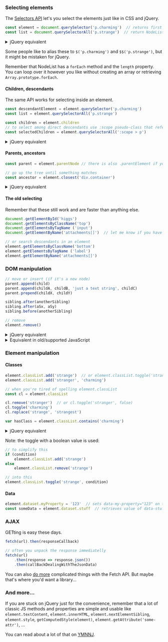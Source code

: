 ---
---

### Selecting elements

The [Selectors API](https://developer.mozilla.org/en-US/docs/Web/API/Document_object_model/Locating_DOM_elements_using_selectors) let's you select the elements just like in CSS and jQuery.

```javascript
const element = document.querySelector('p.charming')  // returns first match
const list = document.querySelectorAll('p.strange')  // return NodeList
```

<details>
	<summary>jQuery equivalent</summary><p>
	```javascript
	const element = $('p.charming').first()
	const list = $('p.charming')
	```
	Note: the jQuery examples end up with a jQuery object not a raw element or NodeList so they are technically not equivalent. But it seemed silly to add `[0]` as that's not used if you actually work with jQuery.
</p></details>

Some people like to alias these to `$('p.charming')` and `$$('p.strange')`, but it might be mistaken for jQuery.

Remember that NodeList has a `forEach` method and the `length` property. You can loop over it however you like without creating an array or retrieving `Array.prototype.forEach`.

#### Children, descendants

The same API works for selecting inside an element.

```javascript
const descendantElement = element.querySelector('p.charming')
const list = element.querySelectorAll('p.strange')

const children = element.children
// to select among direct descendants use :scope pseudo-class that refers to element
const selectedChildren = element.querySelectorAll(':scope > p')
```

<details>
	<summary>jQuery equivalent</summary><p>
	```javascript
	const childElement = $(element).find('p.charming').first()
	const list = $(element).find('p.strange')
	const children = $(element).children()
	const selectedChildren = $(element).children('p')
	```
</p></details>


#### Parents, ancestors

```javascript
const parent = element.parentNode // there is also .parentElement if you want to get confused

// go up the tree until something matches
const ancestor = element.closest('div.container')
```

<details>
	<summary>jQuery equivalent</summary><p>
	```javascript
	const parent = $(element).parent()
	const ancestor = $(element).closest('div.container')
	```
</p></details>


#### The old selecting

Remember that these still work and are faster than anything else.

```javascript
document.getElementById('higgs')
document.getElementsByClassName('top')
document.getElementsByTagName ('input')
document.getElementByName('attachments[]')  // let me know if you have ever used this

// or search descendants in an element
element.getElementsByClassName('bottom')
element.getElementsByTagName ('label')
element.getElementByName('attachments[]')
```

### DOM manipulation

```javascript
// move or insert (if it's a new node)
parent.append(child)
parent.append(childA, childB, 'just a text string', childC)
parent.prepend(childX, childY)

sibling.after(anotherSibling)
sibling.after(aSx, aSy)
sibling.before(anotherSibling)

// remove
element.remove()
```

<details>
	<summary>jQuery equivalent</summary><p>
	```javascript
	$(parent).append(child) // or $(child).appendTo(parent)
	$(parent).append(childA, childB, 'just a text string', childC)
	$(parent).prepend(childX, childY) // $([childX,childY]).prependTo(parent)

	$(sibling).after(anotherSibling) // or $(anotherSibling).insertAfter(sibling)
	$(sibling).after(aSx, aSy) // or $([aSx, aSy]).insertBefore(sibling)
	$(sibling).before(anotherSibling) // or $(anotherSibling).insertBefore(sibling)

	$(element).remove()
	```
</p></details>

<details>
	<summary>Equivalent in old/supported JavaScript</summary><p>
	```javascript
	parent.appendChild(child) // can't insert many at once
	parent.insertBefore(child, null)  // yup, this is how you prepended

	parent.insertAfter(newSibling, sibling)
	parent.insertBefore(newSibling, sibling)

	element.parentNode.removeChild(element)
	```
</p></details>


### Element manipulation

#### Classes

```javascript
element.classList.add('strange')  // or element.classList.toggle('strange', true)
element.classList.add('stranger', 'charming')

// when you're tired of spelling element.classList
const cl = element.classList

cl.remove('stranger')  // or cl.toggle('stranger', false)
cl.toggle('charming')
cl.replace('strange', 'strangest')

var hasClass = element.classList.contains('charming')
```

<details>
	<summary>jQuery equivalent</summary><p>
	```javascript
	$(element).addClass('strange') // or $(element).toggleClass('strange', true)
	$(element).addClass('stranger charming')

	// when you're tired of spelling $(element)
	const el = $(element)

	el.removeClass('stranger')  // or el.toggleClass('stranger', false)
	el.toggleClass('charming')
	el.switchClass('strange', 'strangest')

	var hasClass = el.hasClass('charming')
	```
</p></details>

Note: the toggle with a boolean value is used:

```javascript
// to simplify this
if (condition)
	element.classList.add('strange')
else
	element.classList.remove('strange')

// into this
element.classList.toggle('strange', condition)
```

#### Data

```javascript
element.dataset.myProperty = '123'  // sets data-my-property="123" on the element
const someData = element.dataset.stuff  // retrieves value of data-stuff attribute
```

### AJAX

GETting is easy these days.

```javascript
fetch(url).then(responseCallback)

// often you unpack the response immediatelly
fetch(url)
	.then(response => response.json())
	.then(callBackDealingWithTheJsonData)
```

You can also [do more](https://developer.mozilla.org/en-US/docs/Web/API/Fetch_API/Using_Fetch) complicated things with the Fetch API. But maybe that's where you'd want a library...

### And more...

If you are stuck on jQuery just for the convenience, remember that a lot of classic JS methods and properties are simple and usable like `element.textContent`, `element.innerHTML`, `element.nextElementSibling`, `element.style`, `getComputedStyle(element)`, `element.getAttribute('some-attr')`, ...

You can read about a lot of that on [YMNNJ](http://youmightnotneedjquery.com/).
